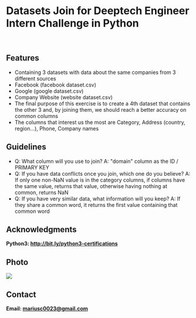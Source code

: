 <h1>Datasets Join for Deeptech Engineer Intern Challenge in Python</h1>
<br>
<h2>Features</h2>
<ul>
    <li>Containing 3 datasets with data about the same companies from 3 different sources</li>
    <li>Facebook (facebook dataset.csv)</li>
    <li>Google (google dataset.csv)</li>
    <li>Company Website (website dataset.csv)</li>
    <li>The final purpose of this exercise is to create a 4th dataset that contains the other 3 and, by joining them, we should reach a better accuracy on common columns</li>
    <li>The columns that interest us the most are Category, Address (country, region...), Phone, Company names</li>
</ul>

<h2>Guidelines</h2>
<ul>
    <li>Q: What column will you use to join? A: "domain" column as the ID / PRIMARY KEY</li>
    <li>Q: If you have data conflicts once you join, which one do you believe? A: If only one non-NaN value is in the category columns, if columns have the same value, returns that value, otherwise having nothing at common, returns NaN</li>
    <li>Q: If you have very similar data, what information will you keep? A: If they share a common word, it returns the first value containing that common word</li>
</ul>

<h2>Acknowledgments</h2>

<b> Python3: http://bit.ly/python3-certifications </b>
<br>

<h2>Photo</h2>
<img src="image.png">
<br>
<h2>Contact</h2>

<b> Email: mariusc0023@gmail.com </b>
